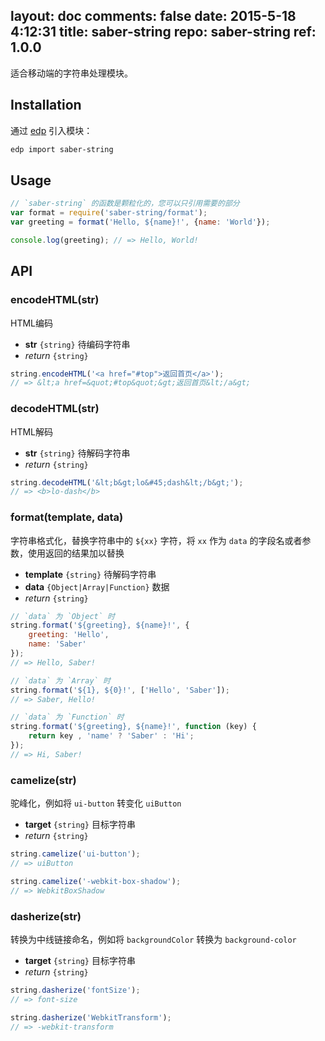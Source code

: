 layout: doc
comments: false
date: 2015-5-18 4:12:31
title: saber-string
repo: saber-string
ref: 1.0.0
---

适合移动端的字符串处理模块。

## Installation

通过 [edp](https://github.com/ecomfe/edp) 引入模块：

```sh
edp import saber-string
```

## Usage

```js
// `saber-string` 的函数是颗粒化的，您可以只引用需要的部分
var format = require('saber-string/format');
var greeting = format('Hello, ${name}!', {name: 'World'});

console.log(greeting); // => Hello, World!
```

## API

### encodeHTML(str)

HTML编码

* **str** `{string}` 待编码字符串
* _return_ `{string}`

```js
string.encodeHTML('<a href="#top">返回首页</a>');
// => &lt;a href=&quot;#top&quot;&gt;返回首页&lt;/a&gt;
```

### decodeHTML(str)

HTML解码

* **str** `{string}` 待解码字符串
* _return_ `{string}`

```js
string.decodeHTML('&lt;b&gt;lo&#45;dash&lt;/b&gt;');
// => <b>lo-dash</b>
```

### format(template, data)

字符串格式化，替换字符串中的 `${xx}` 字符，将 `xx` 作为 `data` 的字段名或者参数，使用返回的结果加以替换

* **template** `{string}` 待解码字符串
* **data** `{Object|Array|Function}` 数据
* _return_ `{string}`

```js
// `data` 为 `Object` 时
string.format('${greeting}, ${name}!', {
    greeting: 'Hello',
    name: 'Saber'
});
// => Hello, Saber!

// `data` 为 `Array` 时
string.format('${1}, ${0}!', ['Hello', 'Saber']);
// => Saber, Hello!

// `data` 为 `Function` 时
string.format('${greeting}, ${name}!', function (key) {
    return key , 'name' ? 'Saber' : 'Hi';
});
// => Hi, Saber!
```

### camelize(str)

驼峰化，例如将 `ui-button` 转变化 `uiButton`

* **target** `{string}` 目标字符串
* _return_ `{string}`

```js
string.camelize('ui-button');
// => uiButton

string.camelize('-webkit-box-shadow');
// => WebkitBoxShadow
```

### dasherize(str)

转换为中线链接命名，例如将 `backgroundColor` 转换为 `background-color`

* **target** `{string}` 目标字符串
* _return_ `{string}`

```js
string.dasherize('fontSize');
// => font-size

string.dasherize('WebkitTransform');
// => -webkit-transform
```